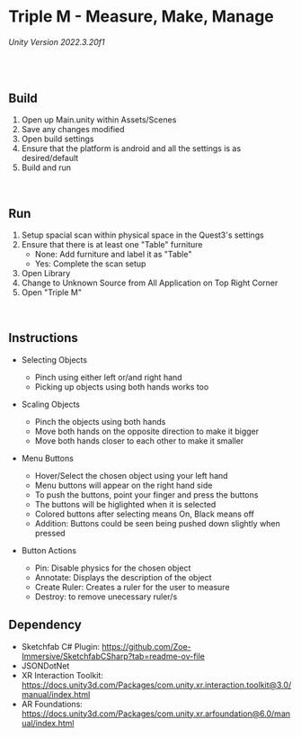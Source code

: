# Triple M - Measure, Make, Manage
###### Unity Version 2022.3.20f1

<br>

## Build
1. Open up Main.unity within Assets/Scenes
2. Save any changes modified
3. Open build settings
4. Ensure that the platform is android and all the settings is as desired/default
5. Build and run

<br>

## Run
1. Setup spacial scan within physical space in the Quest3's settings
2. Ensure that there is at least one "Table" furniture
    - None: Add furniture and label it as "Table"
    - Yes: Complete the scan setup
3. Open Library
4. Change to Unknown Source from All Application on Top Right Corner
5. Open "Triple M"

<br>

## Instructions
- Selecting Objects
    - Pinch using either left or/and right hand
    - Picking up objects using both hands works too

- Scaling Objects
    - Pinch the objects using both hands
    - Move both hands on the opposite direction to make it bigger
    - Move both hands closer to each other to make it smaller

- Menu Buttons
    - Hover/Select the chosen object using your left hand
    - Menu buttons will appear on the right hand side
    - To push the buttons, point your finger and press the buttons
    - The buttons will be higlighted when it is selected
    - Colored buttons after selecting means On, Black means off
    - Addition: Buttons could be seen being pushed down slightly when pressed

- Button Actions
    - Pin: Disable physics for the chosen object
    - Annotate: Displays the description of the object
    - Create Ruler: Creates a ruler for the user to measure
    - Destroy: to remove unecessary ruler/s

## Dependency
- Sketchfab C# Plugin: https://github.com/Zoe-Immersive/SketchfabCSharp?tab=readme-ov-file
- JSONDotNet
- XR Interaction Toolkit: https://docs.unity3d.com/Packages/com.unity.xr.interaction.toolkit@3.0/manual/index.html
- AR Foundations: https://docs.unity3d.com/Packages/com.unity.xr.arfoundation@6.0/manual/index.html
